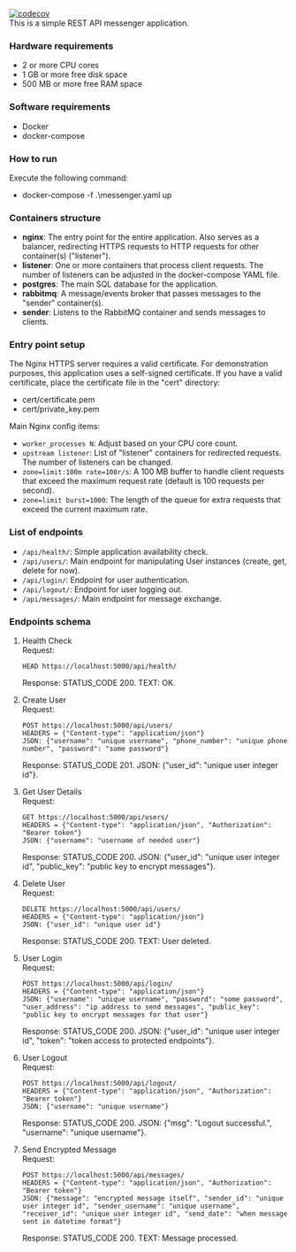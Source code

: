 [![codecov](https://codecov.io/gh/dzamakhaiev/messenger/graph/badge.svg?token=68IHU32JAX)](https://codecov.io/gh/dzamakhaiev/messenger)  
This is a simple REST API messenger application.


### Hardware requirements
- 2 or more CPU cores
- 1 GB or more free disk space
- 500 MB or more free RAM space


### Software requirements
- Docker
- docker-compose

### How to run
Execute the following command:
- docker-compose -f .\messenger.yaml up

### Containers structure
- **nginx**: The entry point for the entire application. Also serves as a balancer, redirecting HTTPS requests 
to HTTP requests for other container(s) ("listener").
- **listener**: One or more containers that process client requests. The number of listeners can be 
adjusted in the docker-compose YAML file.
- **postgres**: The main SQL database for the application.
- **rabbitmq**: A message/events broker that passes messages to the "sender" container(s).
- **sender**: Listens to the RabbitMQ container and sends messages to clients.
 
### Entry point setup
The Nginx HTTPS server requires a valid certificate. For demonstration purposes, 
this application uses a self-signed certificate. If you have a valid certificate, 
place the certificate file in the "cert" directory:
- cert/certificate.pem
- cert/private_key.pem

Main Nginx config items:
- `worker_processes N`: Adjust based on your CPU core count.
- `upstream listener`: List of "listener" containers for redirected requests. 
The number of listeners can be changed.
- `zone=limit:100m rate=100r/s`: A 100 MB buffer to handle client requests that exceed 
the maximum request rate (default is 100 requests per second).
- `zone=limit burst=1000`: The length of the queue for extra requests that exceed 
the current maximum rate.

### List of endpoints
- `/api/health/`: Simple application availability check.
- `/api/users/`: Main endpoint for manipulating User instances (create, get, delete for now).
- `/api/login/`: Endpoint for user authentication.
- `/api/logout/`: Endpoint for user logging out.
- `/api/messages/`: Main endpoint for message exchange. 

### Endpoints schema
1. Health Check  
     Request:
     ```
     HEAD https://localhost:5000/api/health/
     ```
     Response: STATUS_CODE 200. TEXT: OK.  

2. Create User  
     Request:
     ```
     POST https://localhost:5000/api/users/
     HEADERS = {"Content-type": "application/json"}
     JSON: {"username": "unique username", "phone_number": "unique phone number", "password": "some password"}
     ```
     Response: STATUS_CODE 201. JSON: {"user_id": "unique user integer id"}.  

3. Get User Details  
     Request:
     ```
     GET https://localhost:5000/api/users/
     HEADERS = {"Content-type": "application/json", "Authorization": "Bearer token"}
     JSON: {"username": "username of needed user"}
     ```
     Response: STATUS_CODE 200. JSON: {"user_id": "unique user integer id", "public_key": "public key to encrypt messages"}.

4. Delete User  
     Request:
     ```
     DELETE https://localhost:5000/api/users/
     HEADERS = {"Content-type": "application/json"}
     JSON: {"user_id": "unique user id"}
     ```
     Response: STATUS_CODE 200. TEXT: User deleted.  

5. User Login  
     Request:
     ```
     POST https://localhost:5000/api/login/
     HEADERS = {"Content-type": "application/json"}
     JSON: {"username": "unique username", "password": "some password", "user_address": "ip address to send messages", "public_key": "public key to encrypt messages for that user"}
     ```
     Response: STATUS_CODE 200. JSON: {"user_id": "unique user integer id", "token": "token access to protected endpoints"}.

6. User Logout  
     Request:
     ```
     POST https://localhost:5000/api/logout/
     HEADERS = {"Content-type": "application/json", "Authorization": "Bearer token"}
     JSON: {"username": "unique username"}
     ```
     Response: STATUS_CODE 200. JSON: {"msg": "Logout successful.", "username": "unique username"}.  

7. Send Encrypted Message  
     Request:
     ```
     POST https://localhost:5000/api/messages/
     HEADERS = {"Content-type": "application/json", "Authorization": "Bearer token"}
     JSON: {"message": "encrypted message itself", "sender_id": "unique user integer id", "sender_username": "unique username", "receiver_id": "unique user integer id", "send_date": "when message sent in datetime format"}
     ```
     Response: STATUS_CODE 200. TEXT: Message processed.
